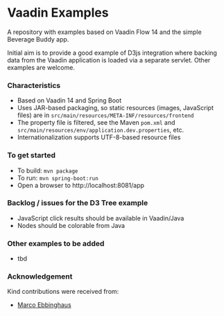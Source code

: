 # Vaadin Examples

A repository with examples based on Vaadin Flow 14 and the simple Beverage Buddy app. 

Initial aim is to provide a good example of D3js integration where backing data from the Vaadin application is loaded via a separate servlet. Other examples are welcome.

### Characteristics
- Based on Vaadin 14 and Spring Boot
- Uses JAR-based packaging, so static resources (images, JavaScript files) are in `src/main/resources/META-INF/resources/frontend`
- The property file is filtered, see the Maven `pom.xml` and `src/main/resources/env/application.dev.properties`, etc.
- Internationalization supports UTF-8-based resource files  

### To get started
- To build: `mvn package`
- To run: `mvn spring-boot:run`
- Open a browser to http://localhost:8081/app

### Backlog / issues for the D3 Tree example
- JavaScript click results should be available in Vaadin/Java
- Nodes should be colorable from Java

### Other examples to be added
- tbd 

### Acknowledgement
Kind contributions were received from: 
- [Marco Ebbinghaus](http://www.twitter.com/codinghaus)  
